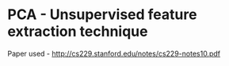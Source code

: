 # PCA - Unsupervised feature extraction technique 

Paper used - http://cs229.stanford.edu/notes/cs229-notes10.pdf
